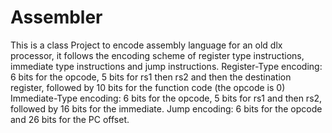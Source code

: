 # Assembler
This is a class Project to encode assembly language for an old dlx processor, it follows the encoding scheme of register type instructions, immediate type instructions and jump instructions.
Register-Type encoding: 6 bits for the opcode, 5 bits for rs1 then rs2 and then the destination register, followed by 10 bits for the function code (the opcode is 0)
Immediate-Type encoding: 6 bits for the opcode, 5 bits for rs1 and then rs2, followed by 16 bits for the immediate.
Jump encoding: 6 bits for the opcode and 26 bits for the PC offset.
